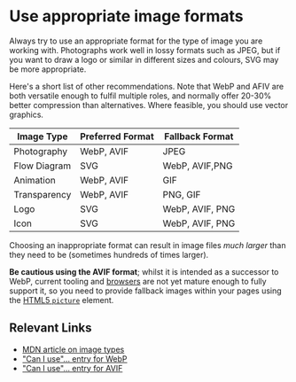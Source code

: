 # Use appropriate image formats

Always try to use an appropriate format for the type of image you are working with. Photographs work well in lossy formats such as JPEG, but if you want to draw a logo or similar in different sizes and colours, SVG may be more appropriate.

Here's a short list of other recommendations. Note that WebP and AFIV are both versatile enough to fulfil multiple roles, and normally offer 20-30% better compression than alternatives. Where feasible, you should use vector graphics.

| Image Type   | Preferred Format | Fallback Format |
| ------------ | ---------------- | --------------- |
| Photography  | WebP, AVIF       | JPEG            |
| Flow Diagram | SVG              | WebP, AVIF,PNG  |
| Animation    | WebP, AVIF       | GIF             |
| Transparency | WebP, AVIF       | PNG, GIF        |
| Logo         | SVG              | WebP, AVIF, PNG |
| Icon         | SVG              | WebP, AVIF, PNG |

Choosing an inappropriate format can result in image files _much larger_ than they need to be (sometimes hundreds of times larger).

**Be cautious using the AVIF format**; whilst it is intended as a successor to WebP, current tooling and [browsers](https://caniuse.com/avif) are not yet mature enough to fully support it, so you need to provide fallback images within your pages using the [HTML5 `picture`](https://developer.mozilla.org/en-US/docs/Web/HTML/Element/picture) element.

## Relevant Links

- [MDN article on image types](https://developer.mozilla.org/en-US/docs/Web/Media/Formats/Image_types)
- ["Can I use"... entry for WebP](https://caniuse.com/webp)
- ["Can I use"... entry for AVIF](https://caniuse.com/avif)

